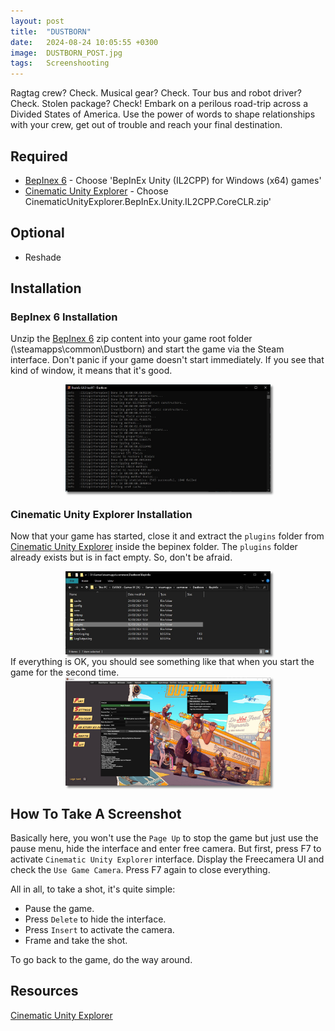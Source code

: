 ```yaml
---
layout: post
title:  "DUSTBORN"
date:   2024-08-24 10:05:55 +0300
image:  DUSTBORN_POST.jpg
tags:   Screenshooting
---
```

Ragtag crew? Check. Musical gear? Check. Tour bus and robot driver? Check. Stolen package? Check! Embark on a perilous road-trip across a Divided States of America. Use the power of words to shape relationships with your crew, get out of trouble and reach your final destination.

## Required
* [BepInex 6](https://builds.bepinex.dev/projects/bepinex_be) - Choose 'BepInEx Unity (IL2CPP) for Windows (x64) games'
* [Cinematic Unity Explorer](https://github.com/originalnicodr/CinematicUnityExplorer/releases) - Choose CinematicUnityExplorer.BepInEx.Unity.IL2CPP.CoreCLR.zip'

## Optional
* Reshade

## Installation

### BepInex 6 Installation
Unzip the [BepInex 6](https://builds.bepinex.dev/projects/bepinex_be) zip content into your game root folder (\steamapps\common\Dustborn) and start the game via the Steam interface.
Don't panic if your game doesn't start immediately. If you see that kind of window, it means that it's good. 
<div style="width:65%; margin: auto;">
<img src="/images/DSTB-01.jpg" alt="Remember Me TexMod" style="box-shadow: 3px 3px 3px gray;">
</div>

### Cinematic Unity Explorer Installation
Now that your game has started, close it and extract the `plugins` folder from [Cinematic Unity Explorer](https://github.com/originalnicodr/CinematicUnityExplorer/releases) inside the bepinex folder. The `plugins` folder already exists but is in fact empty. So, don't be afraid.
<div style="width:65%; margin: auto;">
<img src="/images/DSTB-02.jpg" alt="Remember Me TexMod" style="box-shadow: 3px 3px 3px gray;">
</div>
If everything is OK, you should see something like that when you start the game for the second time. 
<div style="width:65%; margin: auto;">
<img src="/images/DSTB-03.jpg" alt="Remember Me TexMod" style="box-shadow: 3px 3px 3px gray;">
</div>

## How To Take A Screenshot
Basically here, you won't use the `Page Up` to stop the game but just use the pause menu, hide the interface and enter free camera. 
But first, press F7 to activate `Cinematic Unity Explorer` interface. Display the Freecamera UI and check the `Use Game Camera`. Press F7 again to close everything.

All in all, to take a shot, it's quite simple:
* Pause the game.
* Press `Delete` to hide the interface.
* Press `Insert` to activate the camera.
* Frame and take the shot.

To go back to the game, do the way around. 

## Resources
[Cinematic Unity Explorer](https://framedsc.com/GeneralGuides/cinematic-unity-explorer.htm)
